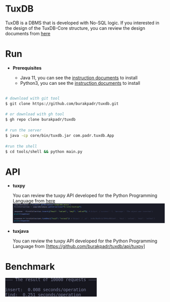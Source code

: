 # TuxDB

TuxDB is a DBMS that is developed with No-SQL logic. If you interested in the design of the TuxDB-Core structure, you can review the design documents from [here](https://github.com/burakpadr/tuxdb/blob/main/docs/design/tuxdb-design.md)

# Run
  
 - **Prerequisites**
 
	 - Java 11,  you can see the [instruction documents](https://docs.oracle.com/en/java/javase/11/install/overview-jdk-installation.html#GUID-8677A77F-231A-40F7-98B9-1FD0B48C346A) to install
	 - Python3,  you can see the [instruction documents](https://www.python.org/) to install

```bash

# download with git tool
$ git clone https://github.com/burakpadr/tuxdb.git

# or download with gh tool
$ gh repo clone burakpadr/tuxdb

# run the server
$ java -cp core/bin/tuxdb.jar com.padr.tuxdb.App

#run the shell
$ cd tools/shell && python main.py

```
# API

- **tuxpy**
 
	 You can review the tuxpy API developed for the Python Programming Language from [here](https://github.com/burakpadr/tuxdb/api/tuxpy)
	 ![](https://raw.githubusercontent.com/burakpadr/tuxdb/main/docs/media/tuxpy.png)
	 
- **tuxjava**

	You can review the tuxpy API developed for the Python Programming Language from [https://github.com/burakpadr/tuxdb/api/tuxpy]

# Benchmark

![](https://raw.githubusercontent.com/burakpadr/tuxdb/main/docs/media/tuxdb-benchmark.png)
